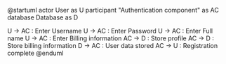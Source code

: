 @startuml
actor User as U
participant "Authentication component" as AC
database Database as D

U -> AC : Enter Username
U -> AC : Enter Password
U -> AC : Enter Full name
U -> AC : Enter Billing information
AC -> D : Store profile
AC -> D : Store billing information
D -> AC : User data stored
AC -> U : Registration complete
@enduml
